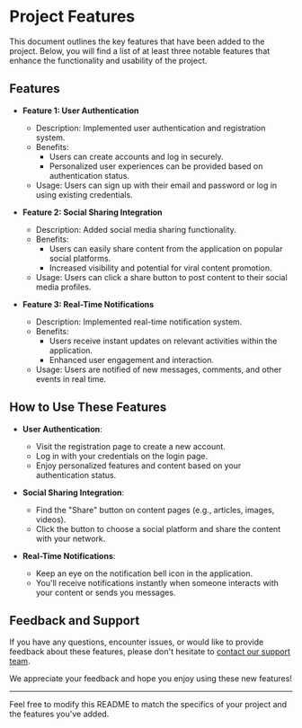 # Project Features

This document outlines the key features that have been added to the project. Below, you will find a list of at least three notable features that enhance the functionality and usability of the project.

## Features

- **Feature 1: User Authentication**
  - Description: Implemented user authentication and registration system.
  - Benefits:
    - Users can create accounts and log in securely.
    - Personalized user experiences can be provided based on authentication status.
  - Usage: Users can sign up with their email and password or log in using existing credentials.

- **Feature 2: Social Sharing Integration**
  - Description: Added social media sharing functionality.
  - Benefits:
    - Users can easily share content from the application on popular social platforms.
    - Increased visibility and potential for viral content promotion.
  - Usage: Users can click a share button to post content to their social media profiles.

- **Feature 3: Real-Time Notifications**
  - Description: Implemented real-time notification system.
  - Benefits:
    - Users receive instant updates on relevant activities within the application.
    - Enhanced user engagement and interaction.
  - Usage: Users are notified of new messages, comments, and other events in real time.

## How to Use These Features

- **User Authentication**:
  - Visit the registration page to create a new account.
  - Log in with your credentials on the login page.
  - Enjoy personalized features and content based on your authentication status.

- **Social Sharing Integration**:
  - Find the "Share" button on content pages (e.g., articles, images, videos).
  - Click the button to choose a social platform and share the content with your network.

- **Real-Time Notifications**:
  - Keep an eye on the notification bell icon in the application.
  - You'll receive notifications instantly when someone interacts with your content or sends you messages.

## Feedback and Support

If you have any questions, encounter issues, or would like to provide feedback about these features, please don't hesitate to [contact our support team](mailto:support@example.com).

We appreciate your feedback and hope you enjoy using these new features!

---

Feel free to modify this README to match the specifics of your project and the features you've added.
